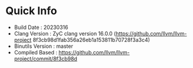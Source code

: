 # Quick Info
* Build Date : 20230316
* Clang Version : ZyC clang version 16.0.0 (https://github.com/llvm/llvm-project 8f3cb98d1fab356a26eb1a153811b70728f3a3c4)
* Binutils Version : master
* Compiled Based : https://github.com/llvm/llvm-project/commit/8f3cb98d

